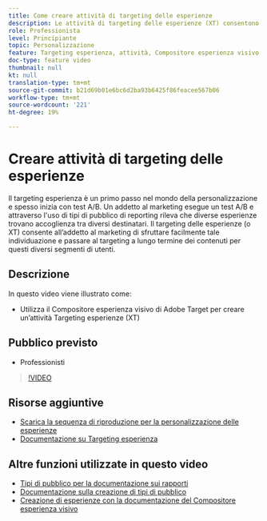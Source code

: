 ```yaml
---
title: Come creare attività di targeting delle esperienze
description: Le attività di targeting delle esperienze (XT) consentono agli addetti al marketing di eseguire il targeting di contenuti specifici per un pubblico specifico. Scopri i vantaggi delle attività XT e come crearle e utilizzarle.
role: Professionista
level: Principiante
topic: Personalizzazione
feature: Targeting esperienza, attività, Compositore esperienza visivo
doc-type: feature video
thumbnail: null
kt: null
translation-type: tm+mt
source-git-commit: b21d69b01e6bc6d2ba93b6425f86feacee567b06
workflow-type: tm+mt
source-wordcount: '221'
ht-degree: 19%

---
```



# Creare attività di targeting delle esperienze

Il targeting esperienza è un primo passo nel mondo della personalizzazione e spesso inizia con test A/B. Un addetto al marketing esegue un test A/B e attraverso l&#39;uso di tipi di pubblico di reporting rileva che diverse esperienze trovano accoglienza tra diversi destinatari. Il targeting delle esperienze (o XT) consente all’addetto al marketing di sfruttare facilmente tale individuazione e passare al targeting a lungo termine dei contenuti per questi diversi segmenti di utenti.

## Descrizione

In questo video viene illustrato come:

* Utilizza il Compositore esperienza visivo di Adobe Target per creare un’attività Targeting esperienze (XT)

## Pubblico previsto

* Professionisti

>[!VIDEO](https://video.tv.adobe.com/v/22418?quality=12)

## Risorse aggiuntive

* [Scarica la sequenza di riproduzione per la personalizzazione delle esperienze](https://guided.adobe.com/?promoid=K42KVXHD&amp;mv=other&amp;search=personalization+playbook#recommended/solutions/target)
* [Documentazione su Targeting esperienza](https://docs.adobe.com/content/help/en/target/using/activities/experience-targeting/experience-target.html)

## Altre funzioni utilizzate in questo video

* [Tipi di pubblico per la documentazione sui rapporti](https://docs.adobe.com/help/en/target/using/audiences/managing-audience-filters.html)
* [Documentazione sulla creazione di tipi di pubblico](https://docs.adobe.com/content/help/en/target/using/audiences/create-audiences/create-audience.html)
* [Creazione di esperienze con la documentazione del Compositore esperienza visivo](https://docs.adobe.com/content/help/en/target/using/experiences/experiences.html)
